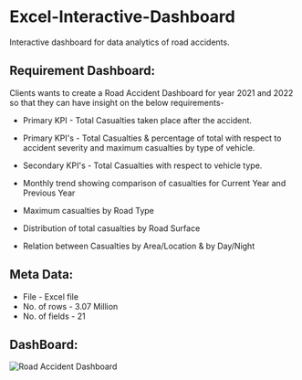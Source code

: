 # Excel-Interactive-Dashboard

Interactive dashboard for data analytics of road accidents.

## Requirement Dashboard: 

Clients wants to create a Road Accident Dashboard for year 2021 and 2022 so that they can have insight on the below requirements-

* Primary KPI - Total Casualties taken place after the accident.
  
* Primary KPI's - Total Casualties & percentage of total with respect to accident severity and maximum casualties by type of vehicle.
  
* Secondary KPI's - Total Casualties with respect to vehicle type.
  
* Monthly trend showing comparison of casualties for Current Year and Previous Year

* Maximum casualties by Road Type

* Distribution of total casualties by Road Surface

* Relation between Casualties by Area/Location & by Day/Night

## Meta Data: 

* File - Excel file
* No. of rows - 3.07 Million
* No. of fields - 21

## DashBoard: 

![Road Accident Dashboard](https://github.com/siddharth-karale/Excel-Interactive-Dashboard/assets/155134041/ca970628-e514-4cfb-9304-4c1ad153448e)

